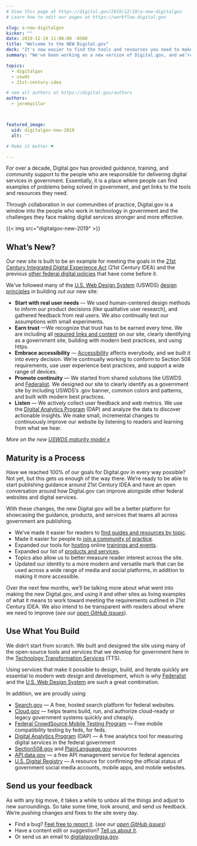 ```yaml
---
# View this page at https://digital.gov/2019/12/19/a-new-digitalgov
# Learn how to edit our pages at https://workflow.digital.gov

slug: a-new-digitalgov
kicker: ""
date: 2019-12-19 11:00:00 -0500
title: "Welcome to the NEW Digital.gov"
deck: "It's now easier to find the tools and resources you need to make digital services better, and see examples of problems being solved across government."
summary: "We've been working on a new version of Digital.gov, and we’re ready to make it available to you."

topics:
  - digitalgov
  - uswds
  - 21st-century-idea

# see all authors at https://digital.gov/authors
authors:
  - jeremyzilar



featured_image:
  uid: digitalgov-new-2019
  alt: ''

# Make it better ♥

---
```


For over a decade, Digital.gov has provided guidance, training, and community support to the people who are responsible for delivering digital services in government. Essentially, it is a place where people can find examples of problems being solved in government, and get links to the tools and resources they need.

Through collaboration in our communities of practice, Digital.gov is a window into the people who work in technology in government and the challenges they face making digital services stronger and more effective.

{{< img src="digitalgov-new-2019" >}}

## What’s New?

Our new site is built to be an example for meeting the goals in the [21st Century Integrated Digital Experience Act](https://digital.gov/guides/21st-century-idea/) (21st Century IDEA) and the previous [other federal digital policies](https://digital.gov/resources/omb-memos-circulars-executive-orders-and-other-policies/) that have come before it.

We’ve followed many of the [U.S. Web Design System](https://designsystem.digital.gov/) (USWDS) [design principles](https://designsystem.digital.gov/maturity-model/) in building out our new site:

- **Start with real user needs** — We used human-centered design methods to inform our product decisions (like qualitative user research), and gathered feedback from real users. We also continually test our assumptions with small experiments.
- **Earn trust** —We recognize that trust has to be earned every time.  We are including all [required links and content](https://digital.gov/resources/required-web-content-and-links/) on our site, clearly identifying as a government site, building with modern best practices, and using https.
- **Embrace accessibility** — [Accessibility](https://digital.gov/resources/intro-accessibility/) affects everybody, and we built it into every decision.  We’re continually working to conform to Section 508 requirements, use user experience best practices, and support a wide range of devices.
- **Promote continuity** — We started from shared solutions like USWDS and [Federalist](https://federalist.18f.gov/). We designed our site to clearly identify as a government site by including USWDS’s .gov banner, common colors and patterns, and built with modern best practices.
- **Listen** — We actively collect user feedback and web metrics. We use the [Digital Analytics Program](https://digital.gov/services/dap/) (DAP) and analyze the data to discover actionable insights. We make small, incremental changes to continuously improve our website by listening to readers and learning from what we hear.

_More on the new [USWDS maturity model »](https://designsystem.digital.gov/maturity-model/)_

## Maturity is a Process

Have we reached 100% of our goals for Digital.gov in every way possible? Not yet, but this gets us enough of the way there. We’re ready to be able to start publishing guidance around 21st Century IDEA and have an open conversation around how Digital.gov can improve alongside other federal websites and digital services.

With these changes, the new Digital.gov will be a better platform for showcasing the guidance, products, and services that teams all across government are publishing.

- We’ve made it easier for readers to [find guides and resources by topic](https://digital.gov/resources/).
- Made it easier for people to [join a community of practice](https://digital.gov/communities/).
- Expanded our tools for [hosting](https://digital.gov/digitalgov-university/) online [trainings and events](https://digital.gov/events/).
- Expanded our list of [products and services](https://digital.gov/services/).
- Topics also allow us to better measure reader interest across the site.
- Updated our identity to a more modern and versatile mark that can be used across a wide range of media and social platforms, in addition to making it more accessible.

Over the next few months, we’ll be talking more about what went into making the new Digital.gov, and using it and other sites as living examples of what it means to work toward meeting the requirements outlined in 21st Century IDEA. We also intend to be transparent with readers about where we need to improve (_see our [open GitHub issues](https://github.com/GSA/digitalgov.gov/issues)_).

## Use What You Build

We didn’t start from scratch. We built and designed the site using many of the open-source tools and services that we develop for government here in the [Technology Transformation Services](https://www.gsa.gov/tts/) (TTS).

Using services that make it possible to design, build, and iterate quickly are essential to modern web design and development, which is why [Federalist](https://federalist.18f.gov) and the [U.S. Web Design System](https://designsystem.digital.gov) are such a great combination.

In addition, we are proudly using:

- [Search.gov](https://www.search.gov) — A free, hosted search platform for federal websites.
- [Cloud.gov](https://www.cloud.gov) — helps teams build, run, and authorize cloud-ready or legacy government systems quickly and cheaply.
- [Federal CrowdSource Mobile Testing Program](https://digital.gov/services/mobile-application-testing-program/) — Free mobile compatibility testing by feds, for feds.
- [Digital Analytics Program](https://digital.gov/services/dap/) (DAP) — A free analytics tool for measuring digital services in the federal government
- [Section508.gov](https://www.section508.gov/) and [PlainLanguage.gov](https://www.PlainLanguage.gov) resources
- [API.data.gov](https://api.data.gov/) — a free API management service for federal agencies
- [U.S. Digital Registry](https://digital.gov/services/u-s-digital-registry/) — A resource for confirming the official status of government social media accounts, mobile apps, and mobile websites.

## Send us your feedback

As with any big move, it takes a while to unbox all the things and adjust to new surroundings. So take some time, look around, and send us feedback. We’re pushing changes and fixes to the site every day.

- Find a bug? [Feel free to report it](https://github.com/GSA/digitalgov.gov/issues/new/choose). (_see our [open GitHub issues](https://github.com/GSA/digitalgov.gov/issues)_)
- Have a content edit or suggestion? [Tell us about it](https://github.com/GSA/digitalgov.gov/issues/new/choose).
- Or send us an email to [digitalgov@gsa.gov](mailto:digitalgov@gsa.gov).
